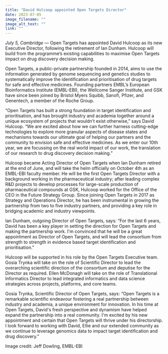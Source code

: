 ```yaml
---
title: "David Hulcoop appointed Open Targets Director"
date: 2023-07-05
image_filename: ""
image_alt_text: ""
link: ""
---
```

<i>July 5, Cambridge</i> — Open Targets has appointed David Hulcoop as its new Executive Director, following the retirement of Ian Dunham. Hulcoop will build from the programme’s existing capabilities to maximise Open Targets impact on drug discovery decision making.

Open Targets, a public-private partnership founded in 2014, aims to use the information generated by genome sequencing and genetics studies to systematically improve the identification and prioritisation of drug targets for safe and effective medicines. Founding partners EMBL’s European Bioinformatics Institute (EMBL-EBI), the Wellcome Sanger Institute, and GSK have since been joined by Bristol Myers Squibb, Sanofi, Pfizer, and Genentech, a member of the Roche Group.

“Open Targets has built a strong foundation in target identification and prioritisation, and has brought industry and academia together around a unique ecosystem of projects that wouldn’t exist otherwise,” says David Hulcoop. “We are excited about how we can further harness cutting-edge technologies to explore more granular aspects of disease states and mechanisms towards our ultimate goal of helping our partners and the community to envision safe and effective medicines. As we enter our 10th year, we are focussing on the real world impact of our work, the translation of our research to drug discovery decision making.”

Hulcoop became Acting Director of Open Targets when Ian Dunham retired at the end of June, and will take the helm officially on October 4th as an EMBL-EBI faculty member. He will be the first Open Targets Director with a background working in the pharmaceutical industry; after leading complex R&D projects to develop processes for large-scale production of pharmaceutical compounds at GSK, Hulcoop worked for the Office of the CEO in the Future Strategy Group. Since joining Open Targets in 2017 as Strategy and Operations Director, he has been instrumental in growing the partnership from two to five industry partners, and providing a key role in bridging academic and industry viewpoints.

Ian Dunham, outgoing Director of Open Targets, says: “For the last 6 years, David has been a key player in setting the direction for Open Targets and making the partnership work. I'm convinced that he will be a great appointment as Director of Open Targets, and will lead the consortium from strength to strength in evidence based target identification and prioritisation.”

Hulcoop will be supported in his role by the Open Targets Executive team. Gosia Trynka will take on the role of Scientific Director to lead the overarching scientific direction of the consortium and deputise for the Director as required. Ellen McDonagh will take on the role of Translational Informatics Director to lead integrated informatics and data science strategies across projects, platforms, and core teams.

Gosia Trynka, Scientific Director of Open Targets, says: “Open Targets is a remarkable scientific endeavour fostering a real partnership between industry and academia, a unique environment for innovation. In his time at Open Targets, David's fresh perspective and dynamism have helped expand the partnership into a real community. I'm excited by his new appointment and certain that Open Targets will thrive under his directorship. I look forward to working with David, Ellie and our extended community as we continue to leverage genomics data to impact target identification and drug discovery.”

Image credit: Jeff Dowling, EMBL-EBI
